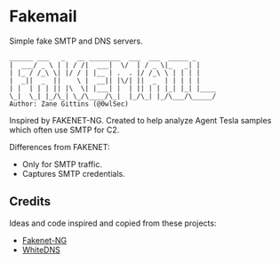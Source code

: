 # Fakemail

Simple fake SMTP and DNS servers.

```
______ ___   _   __ ________  ___  ___  _____ _     
|  ___/ _ \ | | / /|  ___|  \/  | / _ \|_   _| |    
| |_ / /_\ \| |/ / | |__ | .  . |/ /_\ \ | | | |    
|  _||  _  ||    \ |  __|| |\/| ||  _  | | | | |    
| |  | | | || |\  \| |___| |  | || | | |_| |_| |____
\_|  \_| |_/\_| \_/\____/\_|  |_/\_| |_/\___/\_____/
Author: Zane Gittins (@0wlSec)
```

Inspired by FAKENET-NG. Created to help analyze Agent Tesla samples which
often use SMTP for C2.

Differences from FAKENET:
* Only for SMTP traffic. 
* Captures SMTP credentials.

## Credits

Ideas and code inspired and copied from these projects:

* [Fakenet-NG](https://github.com/fireeye/flare-fakenet-ng)
* [WhiteDNS](https://github.com/Dave-ee/WhiteDNS)
